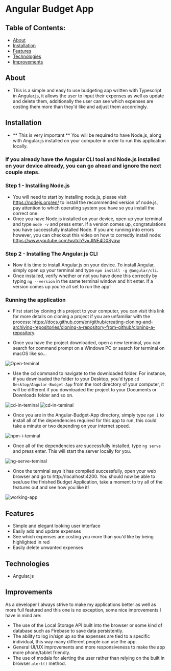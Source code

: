 # Angular Budget App

## Table of Contents:

- [About](#about)
- [Installation](#installation)
- [Features](#features)
- [Technologies](#technologies)
- [Improvements](#improvements)



## About

- This is a simple and easy to use budgeting app written with Typescript in Angular.js, it allows the user to input their expenses as well as update and delete them, additionally the user can see which expenses are costing them more than they'd like and adjust them accordingly.

## Installation

- ** This is very important ** You will be required to have Node.js, along with Angular.js installed on your computer in order to run this application locally.

### **If you already have the Angular CLI tool and Node.js installed on your device already, you can go ahead and ignore the next couple steps.**

### Step 1 - Installing Node.js

- You will need to start by installing node.js, please visit https://nodejs.org/en/ to install the recommended version of node.js, pay attention to which operating system you have so you install the correct one.
- Once you have Node.js installed on your device, open up your terminal and type `node -v` and press enter. If a version comes up, congratulations you have successfully installed Node. If you are running into errors however, you can checkout this video on how to correctly install node: https://www.youtube.com/watch?v=JINE4D0Syqw

### Step 2 - Installing The Angular.js CLI

- Now it is time to install Angular.js on your device. To install Angular, simply open up your terminal and type `npm install -g @angular/cli`.
- Once installed, verify whether or not you have done this correctly by typing `ng --version` in the same terminal window and hit enter. If a version comes up you're all set to run the app!

### Running the application

- First start by cloning this project to your computer, you can visit this link for more details on cloning a project if you are unfamiliar with the process:
https://docs.github.com/en/github/creating-cloning-and-archiving-repositories/cloning-a-repository-from-github/cloning-a-repository.

- Once you have the project downloaded, open a new terminal, you can search for command prompt on a Windows PC or search for terminal on macOS like so...

![Open-teminal](images/terminal.png)

- Use the cd command to navigate to the downloaded folder. For instance, if you downloaded the folder to your Desktop, you'd type `cd Desktop/Angular-Budget-App` from the root directory of your computer, it will be different if you downloaded the project to your Documents or Downloads folder and so on.

![cd-in-teminal](images/cd-in-terminal-1.png)
![cd-in-teminal](images/cd-in-terminal-2.png)

- Once you are in the Angular-Budget-App directory, simply type `npm i` to install all of the dependencies required for this app to run, this could take a minute or two depending on your internet speed.

![npm-i-teminal](images/npm-i-terminal.png)

- Once all of the dependencies are successfully installed, type `ng serve` and press enter. This will start the server locally for you.

![ng-serve-teminal](images/ng-serve-terminal.png)

- Once the terminal says it has compiled successfully, open your web browser and go to http://localhost:4200. You should now be able to see/use the finished Budget Application, take a moment to try all of the features out and see how you like it!

![working-app](images/working-app.png)

## Features

- Simple and elegant looking user interface
- Easily add and update expenses
- See which expenses are costing you more than you'd like by being highlighted in red
- Easily delete unwanted expenses

## Technologies

- Angular.js

## Improvements

As a developer I always strive to make my applications better as well as more full featured and this one is no exception, some nice improvements I have in mind are:

- The use of the Local Storage API built into the browser or some kind of database such as Firebase to save data persistently.
- The ability to log in/sign up so the expenses are tied to a specific individual, this way many different people can use the app.
- General UI/UX improvements and more responsiveness to make the app more phone/tablet friendly.
- The use of modals for alerting the user rather than relying on the built in browser `alert()` method.
